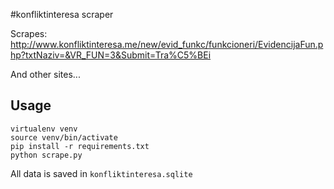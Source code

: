 #konfliktinteresa scraper

Scrapes:
http://www.konfliktinteresa.me/new/evid_funkc/funkcioneri/EvidencijaFun.php?txtNaziv=&VR_FUN=3&Submit=Tra%C5%BEi

And other sites...

## Usage

```
virtualenv venv
source venv/bin/activate
pip install -r requirements.txt
python scrape.py
```

All data is saved in ```konfliktinteresa.sqlite```


